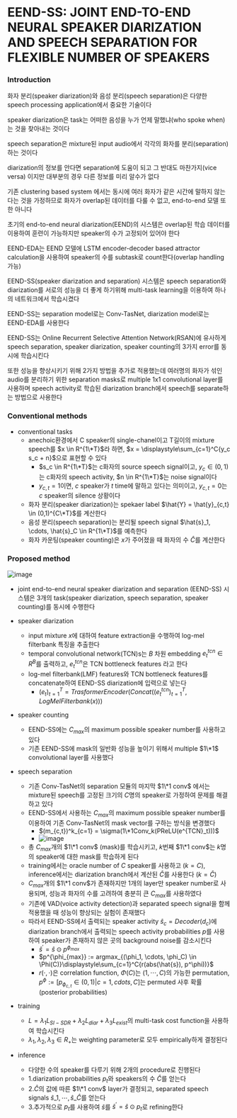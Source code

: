 # EEND-SS: JOINT END-TO-END NEURAL SPEAKER DIARIZATION AND SPEECH SEPARATION FOR FLEXIBLE NUMBER OF SPEAKERS

### Introduction

화자 분리(speaker diarization)와 음성 분리(speech separation)은 다양한 speech processing application에서 중요한 기술이다

speaker diarization은 task는 어떠한 음성을 누가 언제 말했냐(who spoke when)는 것을 찾아내는 것이다

speech separation은 mixture된 input audio에서 각각의 화자를 분리(separation)하는 것이다

diarization의 정보를 안다면 separation에 도움이 되고 그 반대도 마찬가지(vice versa) 이지만 대부분의 경우 다른 정보를 미리 알수가 없다


기존 clustering based system 에서는 동시에 여러 화자가 같은 시간에 말하지 않는 다는 것을 가정하므로 화자가 overlap된 데이터를 다룰 수 없고, end-to-end 모델 또한 아니다

초기의 end-to-end neural diarization(EEND)의 시스템은 overlap된 학습 데이터를 이용하여 훈련이 가능하지만 speaker의 수가 고정되어 있어야 한다

EEND-EDA는 EEND 모델에 LSTM encoder-decoder based attractor calculation을 사용하여 speaker의 수를 subtask로 count한다(overlap handling 가능)

EEND-SS(speaker diarization and separation) 시스템은 speech separation와 diarization를 서로의 성능을 더 좋게 하기위해 multi-task learning을 이용하여  하나의 네트워크에서 학습시켰다 

EEND-SS는 separation model로는 Conv-TasNet, diarization model로는 EEND-EDA를 사용한다

EEND-SS는 Online Recurrent Selective Attention Network(RSAN)에 유사하게 speech separation, speaker diarization, speaker counting의 3가지 error를 동시에 학습시킨다

또한 성능을 향상시키기 위해 2가지 방법을 추가로 적용했는데
여러명의 화자가 섞인 audio를 분리하기 위한 separation masks로 multiple 1x1 convolutional layer를 사용하며
speech activity로 학습된 diarization branch에서 speech를 separate하는 방법으로 사용한다


### Conventional methods

- conventional tasks
  - anechoic환경에서 C speaker의 single-chanel이고 T길이의 mixture speech를 $x \in R^{1\*T}$라 하면, $x = \displaystyle\sum_{c=1}^C{y_c s_c + n}$으로 표현할 수 있다
    - $s_c \in R^{1\*T}$는 c화자의 source speech signal이고, $y_c \in (0,1)$는 c화자의 speech activity, $n \in R^{1\*T}$는 noise signal이다
    - $y_{c,t} = 1$이면, $c$ speaker가 $t$ time에 말하고 있다는 의미이고,  $y_{c,t} = 0$는 $c$ speaker의 silence 상황이다
  - 화자 분리(speaker diarization)는 spekaer label $\hat{Y} = \hat{y}_{c,t} \in (0,1)^{C\*T}$를 계산한다
  - 음성 분리(speech separation)는 분리될 speech signal $\hat{s}_1, \cdots, \hat{s}_C \in R^{1\*T}$를 예측한다
  - 화자 카운팅(speaker counting)은 $x$가 주어졌을 때 화자의 수 $\hat{C}$를 계산한다


### Proposed method
![image](https://github.com/kimho1wq/TIL/assets/15611500/dab20095-6c35-4ce0-9aae-07a1fe698d38)

- joint end-to-end neural speaker diarization and separation (EEND-SS) 시스템은 3개의 task(speaker diarization, speech separation, speaker counting)를 동시에 수행한다

- speaker diarization
  - input mixture $x$에 대하여 feature extraction을 수행하여 log-mel filterbank 특징을 추출한다
  - temporal convolutional network(TCN)s는 $B$ 차원 embedding $e_t^{tcn} \in R^B$를 출력하고, $e_t^{tcn}$은 TCN bottleneck features 라고 한다
  - log-mel filterbank(LMF) features와 TCN bottleneck features를 concatenate하여 EEND-SS diarization에 입력으로 넣는다
    - $(e_t)^T_{t=1} = TrasformerEncoder(Concat((e_t^{tcn})_{t=1}^T, LogMelFilterbank(x)))$
- speaker counting
  - EEND-SS에는 $C_{max}$의 maximum possible speaker number를 사용하고 있다
  - 기존 EEND-SS에 mask의 일반화 성능을 높이기 위해서 multiple $1\*1$ convolutional layer를 사용했다
- speech separation  
  - 기존 Conv-TasNet의 separation 모듈의 마지막 $1\*1 conv$ 에서는 mixture된 speech를 고정된 크기의 $C$명의 speaker로 가정하여 문제를 해결하고 있다
  - EEND-SS에서 사용하는 $C_{max}$의 maximum possible speaker number를 이용하여 기존 Conv-TasNet의 mask vector를 구하는 방식을 변경했다
    - $(m_{c,t})^k_{c=1} = \sigma(1\*1Conv_k(PReLU(e^{TCN}_t)))$
    - ![image](https://github.com/kimho1wq/TIL/assets/15611500/1a686225-2c34-4ac3-8181-952aba33481a)
  - 총 $C_{max}$개의  $1\*1 conv$ (mask)를 학습시키고, $k$번째 $1\*1 conv$는 $k$명의 speaker에 대한 mask를 학습하게 된다
  - training에서는 oracle number of $C$ speaker를 사용하고 $(k=C)$, inference에서는 diarization branch에서 계산된 $\hat{C}$를 사용한다 $(k=\hat{C})$
  - $C_{max}$개의 $1\*1 conv$가 존재하지만 1개의 layer만 speaker number로 사용되며, 성능과 화자의 수를 고려하여 충분히 큰 $C_{max}$를 사용하였다
  - 기존에 VAD(voice activity detection)과 separated speech signal을 함께 적용했을 때 성능이 향상되는 실험이 존재했다
  - 따라서 EEND-SS에서 출력되는 speaker activity $\hat{s}_c = Decoder(d_c)$에 diarization branch에서 출력되는 speech activity probabilities $p$를 사용하여 speaker가 존재하지 않은 곳의 background noise를 감소시킨다
    - $\hat{s}^\prime = \hat{s} \odot p^{\phi_{max}}$
    - $p^{\phi_{max}} := argmax_{(\phi_1, \cdots, \phi_C) \in \Phi(C)}\displaystyle\sum_{c=1}^C{r(abs(\hat{s}), p^\phi))}$
    - $r(\cdot, \cdot)$은 correlation function, $\Phi(C)$는 $(1,\cdots, C)$의 가능한 permutation, $p^\phi := [p_{\phi_{c,t}} \in (0,1) | c = 1,cdots,C]$는 permuted 사후 확률(posterior probabilities)

- training
  - $L = \lambda_1 L_{SI-SDR} + \lambda_2 L_{diar} + \lambda_3 L_{exist}$의 multi-task cost function을 사용하여 학습시킨다
  - $\lambda_1, \lambda_2, \lambda_3 \in R_{+}$는 weighting parameter로 모두 empirically하게 결정된다

- inference
  - 다양한 수의 speaker를 다루기 위해 2개의 procedure로 진행된다
  - 1.diarization probabilities $p_t$와 speakers의 수 $\hat{C}$를 얻는다
  - 2.$\hat{C}$의 값에 따른 $1\*1 conv$ layer가 결정되고, separated speech signals $\hat{s}\_1, \cdots, \hat{s}\_{\hat{C}}$를 얻는다
  - 3.추가적으로 $p_t$를 사용하여 $\hat{s}$를 $\hat{s}^\prime = \hat{s} \odot p_t$로 refining한다








